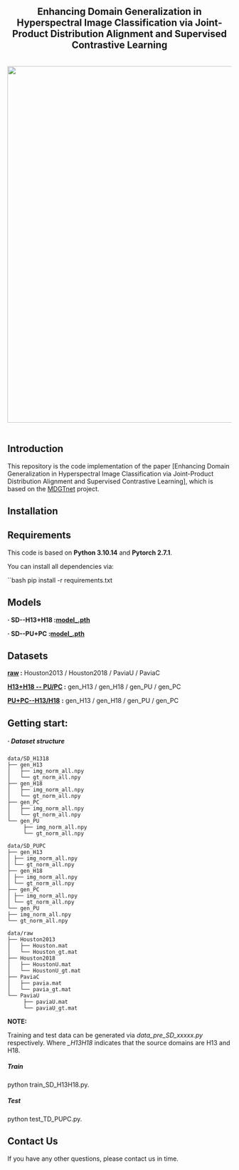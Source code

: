 <div align="center">
    <h2>
        Enhancing Domain Generalization in Hyperspectral Image Classification via Joint-Product Distribution Alignment and Supervised Contrastive Learning
    </h2>
</div>
<br>

<div align="center">
  <img src="./JPDA_SCL/logs/JPDA-SCL.png" width="800"/>
</div>
<br>

## Introduction

This repository is the code implementation of the paper [Enhancing Domain Generalization in Hyperspectral Image Classification via Joint-Product Distribution Alignment and Supervised Contrastive Learning], which is based on the [MDGTnet](https://github.com/Cherrieqi/MDGTnet) project.

## Installation

## Requirements

This code is based on **Python 3.10.14** and **Pytorch 2.7.1**.

You can install all dependencies via:

``bash
pip install -r requirements.txt

## Models

**· SD--H13+H18 :[model\_.pth](https://pan.baidu.com/s/1Dmj8fSZjNHA5Ay_-ZctW-w?pwd=1234)**

**· SD--PU+PC :[model\_.pth](https://pan.baidu.com/s/1YRl9o7SqiivkBxhb6MkFJg?pwd=1234)**

## Datasets

**[raw](https://pan.baidu.com/s/15HsBrk2YlkrP8PfsfTFukA?pwd=1234) :** Houston2013 / Houston2018 / PaviaU / PaviaC

**[H13+H18 -- PU/PC](https://pan.baidu.com/s/1h6O0lagIPE57ZojxM60xWQ?pwd=1234) :** gen_H13 / gen_H18 / gen_PU / gen_PC

**[PU+PC--H13/H18](https://pan.baidu.com/s/1k2wWVf2KaP4m3zsRcwOqGQ?pwd=1234)** **:** gen_H13 / gen_H18 / gen_PU / gen_PC

## Getting start:

##### · Dataset structure

```
data/SD_H1318
├── gen_H13
│   ├── img_norm_all.npy
│   └── gt_norm_all.npy
├── gen_H18
│   ├── img_norm_all.npy
│   └── gt_norm_all.npy
├── gen_PC
│   ├── img_norm_all.npy
│   └── gt_norm_all.npy
└── gen_PU
     ├── img_norm_all.npy
     └── gt_norm_all.npy
```

```
data/SD_PUPC
├── gen_H13
│ ├── img_norm_all.npy
│ └── gt_norm_all.npy
├── gen_H18
│ ├── img_norm_all.npy
│ └── gt_norm_all.npy
├── gen_PC
│ ├── img_norm_all.npy
│ └── gt_norm_all.npy
└── gen_PU
├── img_norm_all.npy
└── gt_norm_all.npy
```

```
data/raw
├── Houston2013
│   ├── Houston.mat
│   └── Houston_gt.mat
├── Houston2018
│   ├── HoustonU.mat
│   └── HoustonU_gt.mat
├── PaviaC
│   ├── pavia.mat
│   └── pavia_gt.mat
└── PaviaU
     ├── paviaU.mat
     └── paviaU_gt.mat
```

**NOTE:**

​Training and test data can be generated via _data_pre_SD_xxxxx.py_ respectively. Where _\_H13H18_ indicates that the source domains are H13 and H18.

##### Train

​python train_SD_H13H18.py.

##### Test

​python test_TD_PUPC.py.

## Contact Us

If you have any other questions, please contact us in time.
